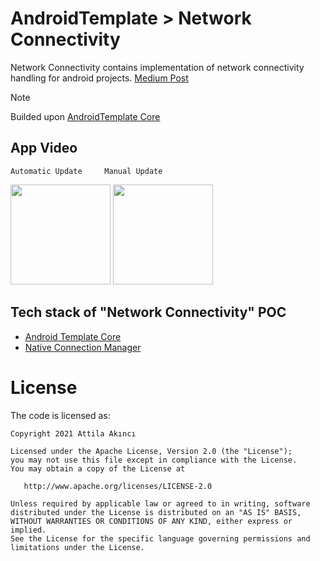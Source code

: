 # AndroidTemplate > Network Connectivity
Network Connectivity contains implementation of network connectivity handling for android projects. 
[Medium Post](https://attilaakinci.medium.com/network-connectivity-on-compose-a35f6efa1a5c)

> [!NOTE]
> Builded upon [AndroidTemplate Core](https://github.com/AttilaAKINCI/AndroidTemplate) 


## App Video
    Automatic Update     Manual Update
<img src="https://github.com/AttilaAKINCI/AndroidTemplate/assets/21987335/ae9dc067-cda6-4752-99e1-20bc83a517de" width="160"/> <img src="https://github.com/AttilaAKINCI/AndroidTemplate/assets/21987335/b7ad1132-6fb6-4d7f-bbe1-274cd66fdf93" width="160"/>


## Tech stack of "Network Connectivity" POC
* [Android Template Core](https://github.com/AttilaAKINCI/AndroidTemplate?tab=readme-ov-file#tech-stack-base-of-white-labelled-app-core)
* [Native Connection Manager](https://developer.android.com/reference/android/net/ConnectivityManager)

# License

The code is licensed as:

```
Copyright 2021 Attila Akıncı

Licensed under the Apache License, Version 2.0 (the "License");
you may not use this file except in compliance with the License.
You may obtain a copy of the License at

   http://www.apache.org/licenses/LICENSE-2.0

Unless required by applicable law or agreed to in writing, software
distributed under the License is distributed on an "AS IS" BASIS,
WITHOUT WARRANTIES OR CONDITIONS OF ANY KIND, either express or implied.
See the License for the specific language governing permissions and
limitations under the License.
```

